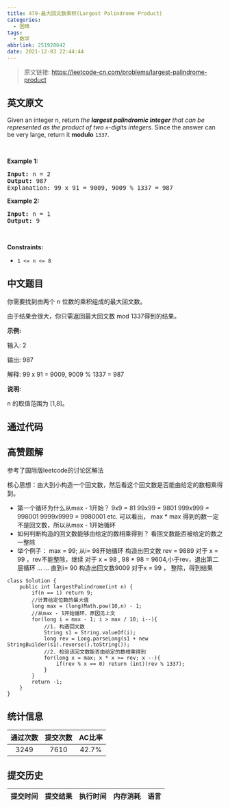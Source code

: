 ```yaml
---
title: 479-最大回文数乘积(Largest Palindrome Product)
categories:
  - 困难
tags:
  - 数学
abbrlink: 251920642
date: 2021-12-03 22:44:44
---
```


> 原文链接: https://leetcode-cn.com/problems/largest-palindrome-product


## 英文原文
<div><p>Given an integer n, return <em>the <strong>largest palindromic integer</strong> that can be represented as the product of two <code>n</code>-digits integers</em>. Since the answer can be very large, return it <strong>modulo</strong> <code>1337</code>.</p>

<p>&nbsp;</p>
<p><strong>Example 1:</strong></p>

<pre>
<strong>Input:</strong> n = 2
<strong>Output:</strong> 987
Explanation: 99 x 91 = 9009, 9009 % 1337 = 987
</pre>

<p><strong>Example 2:</strong></p>

<pre>
<strong>Input:</strong> n = 1
<strong>Output:</strong> 9
</pre>

<p>&nbsp;</p>
<p><strong>Constraints:</strong></p>

<ul>
	<li><code>1 &lt;= n &lt;= 8</code></li>
</ul>
</div>

## 中文题目
<div><p>你需要找到由两个 n 位数的乘积组成的最大回文数。</p>

<p>由于结果会很大，你只需返回最大回文数 mod 1337得到的结果。</p>

<p><strong>示例:</strong></p>

<p>输入: 2</p>

<p>输出: 987</p>

<p>解释: 99 x 91 = 9009, 9009 % 1337 = 987</p>

<p><strong>说明:</strong></p>

<p>n 的取值范围为&nbsp;[1,8]。</p>
</div>

## 通过代码
<RecoDemo>
</RecoDemo>


## 高赞题解
参考了国际版leetcode的讨论区解法

核心思想：由大到小构造一个回文数，然后看这个回文数是否能由给定的数相乘得到。

- 第一个循环为什么从max - 1开始？
    9x9 = 81
    99x99 = 9801
    999x999 = 998001
    9999x9999 = 9980001
    etc.
    可以看出， max * max 得到的数一定不是回文数，所以从max - 1开始循环
- 如何判断构造的回文数能够由给定的数相乘得到？
    看回文数能否被给定的数之一整除
- 举个例子：
    max = 99;
    从i= 98开始循环
    构造出回文数 rev = 9889
    对于 x = 99 ，rev不能整除，继续
    对于 x = 98 , 98 * 98 = 9604,小于rev，退出第二层循环
    ...
    ...
    直到i= 90
    构造出回文数9009
    对于x = 99 ， 整除，得到结果

```
class Solution {
    public int largestPalindrome(int n) {
        if(n == 1) return 9;
        //计算给定位数的最大值
        long max = (long)Math.pow(10,n) - 1;
        //从max - 1开始循环，原因见上文
        for(long i = max - 1; i > max / 10; i--){
            //1. 构造回文数
            String s1 = String.valueOf(i);
            long rev = Long.parseLong(s1 + new StringBuilder(s1).reverse().toString());
            //2. 检验该回文数能否由给定的数相乘得到
            for(long x = max; x * x >= rev; x --){
                if(rev % x == 0) return (int)(rev % 1337);
            }
        }
        return -1;
    }
}
```


## 统计信息
| 通过次数 | 提交次数 | AC比率 |
| :------: | :------: | :------: |
|    3249    |    7610    |   42.7%   |

## 提交历史
| 提交时间 | 提交结果 | 执行时间 |  内存消耗  | 语言 |
| :------: | :------: | :------: | :--------: | :--------: |

